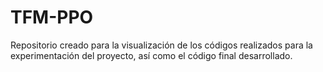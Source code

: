 # TFM-PPO
Repositorio creado para la visualización de los códigos realizados para la experimentación del proyecto, así como el código final desarrollado.
